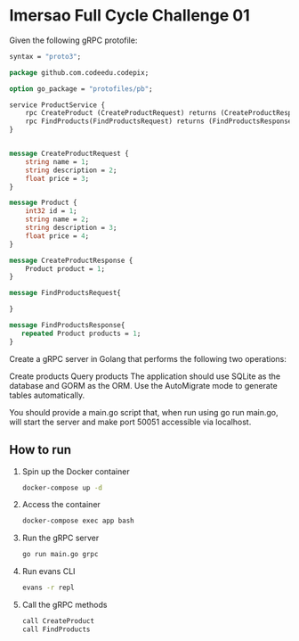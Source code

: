 # Imersao Full Cycle Challenge 01

Given the following gRPC protofile:

```proto
syntax = "proto3";

package github.com.codeedu.codepix;

option go_package = "protofiles/pb";

service ProductService {
    rpc CreateProduct (CreateProductRequest) returns (CreateProductResponse) {};
    rpc FindProducts(FindProductsRequest) returns (FindProductsResponse) {};
}


message CreateProductRequest {
    string name = 1;
    string description = 2;
    float price = 3;
}

message Product {
    int32 id = 1;
    string name = 2;
    string description = 3;
    float price = 4;
}

message CreateProductResponse {
    Product product = 1;
}

message FindProductsRequest{

}

message FindProductsResponse{
   repeated Product products = 1;
}
```

Create a gRPC server in Golang that performs the following two operations:

Create products
Query products
The application should use SQLite as the database and GORM as the ORM. Use the AutoMigrate mode to generate tables automatically.

You should provide a main.go script that, when run using go run main.go, will start the server and make port 50051 accessible via localhost.

## How to run

1. Spin up the Docker container
    ```bash
    docker-compose up -d
    ```
2. Access the container
    ```bash
    docker-compose exec app bash
    ```
3. Run the gRPC server
    ```bash
    go run main.go grpc
    ```
4. Run evans CLI
    ```bash
    evans -r repl
    ```
5. Call the gRPC methods
    ```bash
    call CreateProduct
    call FindProducts
    ```
